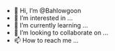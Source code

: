 - 👋 Hi, I’m @Bahlowgoon
- 👀 I’m interested in ...
- 🌱 I’m currently learning ...
- 💞️ I’m looking to collaborate on ...
- 📫 How to reach me ...

<!---
Bahlowgoon/Bahlowgoon is a ✨ special ✨ repository because its `README.md` (this file) appears on your GitHub profile.
You can click the Preview link to take a look at your changes.
--->
